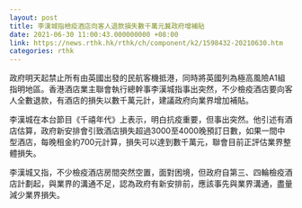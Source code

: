 ```yaml
---
layout: post
title: 李漢城指檢疫酒店向客人退款損失數千萬元冀政府增補貼
date: 2021-06-30 11:00:43.000000000 +08:00
link: https://news.rthk.hk/rthk/ch/component/k2/1598432-20210630.htm
categories: rthk
---
```


政府明天起禁止所有由英國出發的民航客機抵港，同時將英國列為極高風險A1組指明地區。香港酒店業主聯會執行總幹事李漢城指事出突然，不少檢疫酒店要向客人全數退款，有酒店的損失以數千萬元計，建議政府向業界增加補貼。

李漢城在本台節目《千禧年代》上表示，明白抗疫重要，但事出突然。他引述有酒店估算，政府新安排會引致酒店損失超過3000至4000晚預訂日數，如果一間中型酒店，每晚租金約700元計算，損失可以達到數千萬元，聯會目前正評估業界整體損失。

李漢城又指，不少檢疫酒店房間突然空置，面對困境，但政府自第三、四輪檢疫酒店計劃起，與業界的溝通不足，認為政府有新安排前，應該事先與業界溝通，盡量減少業界損失。
